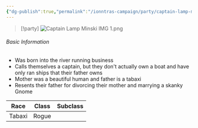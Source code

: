 ```yaml
---
{"dg-publish":true,"permalink":"/ionntras-campaign/party/captain-lamp-minski/","created":"","updated":""}
---
```



> [!party]
> ![Captain Lamp Minski IMG 1.png](/img/user/z_Assets/Captain%20Lamp%20Minski%20IMG%201.png)

###### Basic Information 

- Was born into the river running business
- Calls themselves a captain, but they don't actually own a boat and have only ran ships that their father owns 
- Mother was a beautiful human and father is a tabaxi 
- Resents their father for divorcing their mother and marrying a skanky Gnome

| **Race** | **Class** | **Subclass** |
| -------- | --------- | ------------ |
| Tabaxi    | Rogue    |  |
